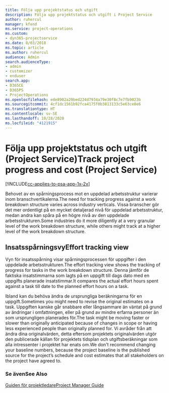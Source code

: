 ```yaml
---
title: Följa upp projektstatus och utgift
description: Följa upp projektstatus och utgift i Project Service
author: ruhercul
manager: kfend
ms.service: project-operations
ms.custom:
- dyn365-projectservice
ms.date: 8/03/2018
ms.topic: article
ms.author: ruhercul
audience: Admin
search.audienceType:
- admin
- customizer
- enduser
search.app:
- D365CE
- D365PS
- ProjectOperations
ms.openlocfilehash: ede8902a29bed224d7934a79e30f8c7e7fb9023b
ms.sourcegitcommit: 4cf1dc1561b92fca4175f0b3813133c5e63ce8e6
ms.translationtype: HT
ms.contentlocale: sv-SE
ms.lasthandoff: 10/28/2020
ms.locfileid: "4121915"
---
```

# <a name="track-project-progress-and-cost-project-service"></a><span data-ttu-id="8e17b-103">Följa upp projektstatus och utgift (Project Service)</span><span class="sxs-lookup"><span data-stu-id="8e17b-103">Track project progress and cost (Project Service)</span></span>

[!INCLUDE[cc-applies-to-psa-app-1x-2x](../includes/cc-applies-to-psa-app-1x-2x.md)]

<span data-ttu-id="8e17b-104">Behovet av en spårningsprocess mot en uppdelad arbetsstruktur varierar inom branschvertikalerna.</span><span class="sxs-lookup"><span data-stu-id="8e17b-104">The need for tracking progress against a work breakdown structure varies across industry verticals.</span></span> <span data-ttu-id="8e17b-105">Vissa branscher gör det mer ordentligt på en mycket detaljerad nivå för uppdelad arbetsstruktur, medan andra kan spåra på en högre nivå av den uppdelade arbetsstrukturen.</span><span class="sxs-lookup"><span data-stu-id="8e17b-105">Some industries do it more diligently at a very granular level of the work breakdown structure, while others might track at a higher level of the work breakdown structure.</span></span>  
  
## <a name="effort-tracking-view"></a><span data-ttu-id="8e17b-106">Insatsspårningsvy</span><span class="sxs-lookup"><span data-stu-id="8e17b-106">Effort tracking view</span></span>  
<span data-ttu-id="8e17b-107">Vyn för insatsspårning visar spårningsprocessen för uppgifter i den uppdelade arbetsstrukturen.</span><span class="sxs-lookup"><span data-stu-id="8e17b-107">The effort tracking view shows the tracking of progress for tasks in the work breakdown structure.</span></span> <span data-ttu-id="8e17b-108">Denna jämför de faktiska insatstimmarna som lagts på en uppgift till dags dato med en uppgifts planerade insatstimmar.</span><span class="sxs-lookup"><span data-stu-id="8e17b-108">It compares the actual effort hours spent against a task till date to the planned effort hours on a task.</span></span>  
  
<span data-ttu-id="8e17b-109">Ibland kan du behöva ändra de ursprungliga beräkningarna för en uppgift.</span><span class="sxs-lookup"><span data-stu-id="8e17b-109">Sometimes you might need to revise the original estimates on a task.</span></span> <span data-ttu-id="8e17b-110">Uppgiften kanske går snabbare eller långsammare än väntat på grund av ändringar i omfattningen, eller på grund av mindre erfarna personer än som ursprungligen planerades för.</span><span class="sxs-lookup"><span data-stu-id="8e17b-110">The task might be moving faster or slower than originally anticipated because of changes in scope or having less experienced people than originally planned for.</span></span> <span data-ttu-id="8e17b-111">Vi avråder från att ändra dina originalvärden, detta eftersom projektets originalvärden utgör den publicerade källan för projektets tidsplan och utgiftsberäkningar som alla intressenter i projektet har enats om.</span><span class="sxs-lookup"><span data-stu-id="8e17b-111">We don't recommend changing your baseline numbers, because the project baseline is the published source for the project’s schedule and cost estimates that all stakeholders on the project have agreed to.</span></span>  
  
### <a name="see-also"></a><span data-ttu-id="8e17b-112">Se även</span><span class="sxs-lookup"><span data-stu-id="8e17b-112">See Also</span></span>  
 [<span data-ttu-id="8e17b-113">Guiden för projektledare</span><span class="sxs-lookup"><span data-stu-id="8e17b-113">Project Manager Guide</span></span>](../psa/project-manager-guide.md)
